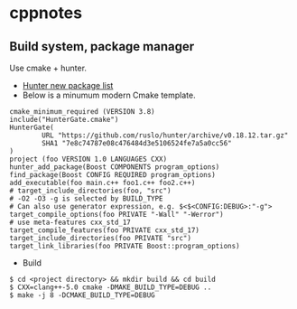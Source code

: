 # cppnotes
## Build system, package manager
Use cmake + hunter.
- [Hunter new package list](https://docs.hunter.sh/en/latest/packages.html)
- Below is a minumum modern Cmake template.
```
cmake_minimum_required (VERSION 3.8)
include("HunterGate.cmake")
HunterGate(
        URL "https://github.com/ruslo/hunter/archive/v0.18.12.tar.gz"
        SHA1 "7e8c74787e08c476484d3e5106524fe7a5a0cc56"
)
project (foo VERSION 1.0 LANGUAGES CXX)
hunter_add_package(Boost COMPONENTS program_options)
find_package(Boost CONFIG REQUIRED program_options)
add_executable(foo main.c++ foo1.c++ foo2.c++)
# target_include_directories(foo, "src")
# -O2 -O3 -g is selected by BUILD_TYPE
# Can also use generator expression, e.g. $<$<CONFIG:DEBUG>:"-g">
target_compile_options(foo PRIVATE "-Wall" "-Werror")
# use meta-features cxx_std_17
target_compile_features(foo PRIVATE cxx_std_17)
target_include_directories(foo PRIVATE "src")
target_link_libraries(foo PRIVATE Boost::program_options)
```
- Build
```
$ cd <project directory> && mkdir build && cd build
$ CXX=clang++-5.0 cmake -DMAKE_BUILD_TYPE=DEBUG ..
$ make -j 8 -DCMAKE_BUILD_TYPE=DEBUG
```

